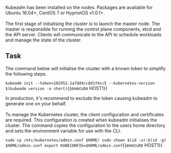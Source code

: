 Kubeadm has been installed on the nodes. Packages are available for Ubuntu 16.04+, CentOS 7 or HypriotOS v1.0.1+.<br>
<br>
The first stage of initialising the cluster is to launch the master node. The master is responsible for running the control plane components, etcd and the API server. Clients will communicate to the API to schedule workloads and manage the state of the cluster.

## Task

The command below will initialise the cluster with a known token to simplify the following steps.

`kubeadm init --token=102952.1a7dd4cc8d1f4cc5 --kubernetes-version $(kubeadm version -o short)`{{execute HOST1}}

In production, it's recommend to exclude the token causing kubeadm to generate one on your behalf.<br>
<br>
To manage the Kubernetes cluster, the client configuration and certificates are required. This configuration is created when kubeadm initialises the cluster. The command copies the configuration to the users home directory and sets the environment variable for use with the CLI.

`sudo cp /etc/kubernetes/admin.conf $HOME/
sudo chown $(id -u):$(id -g) $HOME/admin.conf
export KUBECONFIG=$HOME/admin.conf`{{execute HOST1}}
